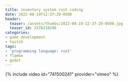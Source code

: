 ```yaml
---
title: inventory system rust coding
date: 2022-08-19T12:37:29-0500
header:
  teaser: /assets/thumbs/2022-08-19-12-37-29-0500.jpg
  teaser_id: 1578119290
categories:
- game development
- twitch
tags:
- 'programming language: rust'
- flambe
- godot
---
```

{% include video id="741500241" provider="vimeo" %}
